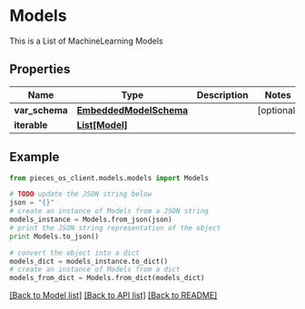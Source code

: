 # Models

This is a List of MachineLearning Models

## Properties
Name | Type | Description | Notes
------------ | ------------- | ------------- | -------------
**var_schema** | [**EmbeddedModelSchema**](EmbeddedModelSchema.md) |  | [optional] 
**iterable** | [**List[Model]**](Model.md) |  | 

## Example

```python
from pieces_os_client.models.models import Models

# TODO update the JSON string below
json = "{}"
# create an instance of Models from a JSON string
models_instance = Models.from_json(json)
# print the JSON string representation of the object
print Models.to_json()

# convert the object into a dict
models_dict = models_instance.to_dict()
# create an instance of Models from a dict
models_from_dict = Models.from_dict(models_dict)
```
[[Back to Model list]](../README.md#documentation-for-models) [[Back to API list]](../README.md#documentation-for-api-endpoints) [[Back to README]](../README.md)


